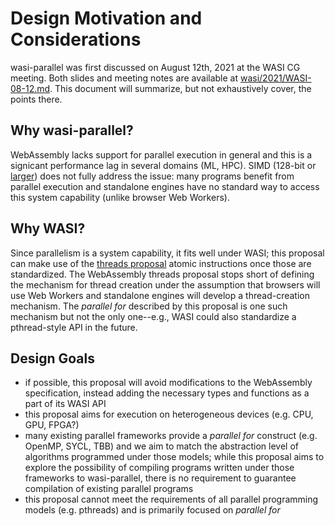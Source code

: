 # Design Motivation and Considerations

wasi-parallel was first discussed on August 12th, 2021 at the WASI CG meeting. Both slides and
meeting notes are available at [wasi/2021/WASI-08-12.md](https://github.com/WebAssembly/meetings/blob/main/wasi/2021/WASI-08-12.md). This document will summarize, but not exhaustively cover, the points there.

## Why wasi-parallel?
WebAssembly lacks support for parallel execution in general and this is a signicant performance lag
in several domains (ML, HPC). SIMD (128-bit or [larger](https://github.com/WebAssembly/flexible-vectors/))
does not fully address the issue: many programs benefit from parallel execution and standalone
engines have no standard way to access this system capability (unlike browser Web Workers).

## Why WASI?
Since parallelism is a system capability, it fits well under WASI; this proposal can make use of the
[threads proposal](https://github.com/WebAssembly/threads/) atomic instructions once those are
standardized. The WebAssembly threads proposal stops short of defining the mechanism for thread
creation under the assumption that browsers will use Web Workers and standalone engines will
develop a thread-creation mechanism. The _parallel for_ described by this proposal is one such
mechanism but not the only one--e.g., WASI could also standardize a pthread-style API in the future.

## Design Goals
- if possible, this proposal will avoid modifications to the WebAssembly specification, instead
  adding the necessary types and functions as a part of its WASI API
- this proposal aims for execution on heterogeneous devices (e.g. CPU, GPU, FPGA?)
- many existing parallel frameworks provide a _parallel for_ construct (e.g. OpenMP, SYCL, TBB) and
  we aim to match the abstraction level of algorithms programmed under those models; while this
  proposal aims to explore the possibility of compiling programs written under those frameworks to
  wasi-parallel, there is no requirement to guarantee compilation of existing parallel programs
- this proposal cannot meet the requirements of all parallel programming models (e.g. pthreads) and
  is primarily focused on _parallel for_
